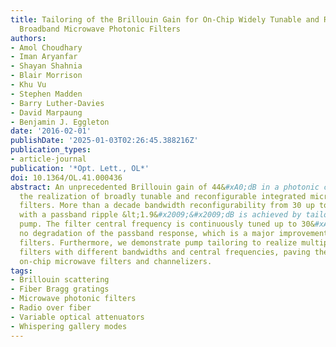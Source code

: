 ```yaml
---
title: Tailoring of the Brillouin Gain for On-Chip Widely Tunable and Reconfigurable
  Broadband Microwave Photonic Filters
authors:
- Amol Choudhary
- Iman Aryanfar
- Shayan Shahnia
- Blair Morrison
- Khu Vu
- Stephen Madden
- Barry Luther-Davies
- David Marpaung
- Benjamin J. Eggleton
date: '2016-02-01'
publishDate: '2025-01-03T02:26:45.388216Z'
publication_types:
- article-journal
publication: '*Opt. Lett., OL*'
doi: 10.1364/OL.41.000436
abstract: An unprecedented Brillouin gain of 44&#xA0;dB in a photonic chip enables
  the realization of broadly tunable and reconfigurable integrated microwave photonic
  filters. More than a decade bandwidth reconfigurability from 30 up to 440&#xA0;MHz,
  with a passband ripple &lt;1.9&#x2009;&#x2009;dB is achieved by tailoring the Brillouin
  pump. The filter central frequency is continuously tuned up to 30&#xA0;GHz with
  no degradation of the passband response, which is a major improvement over electronic
  filters. Furthermore, we demonstrate pump tailoring to realize multiple bandpass
  filters with different bandwidths and central frequencies, paving the way for multiple
  on-chip microwave filters and channelizers.
tags:
- Brillouin scattering
- Fiber Bragg gratings
- Microwave photonic filters
- Radio over fiber
- Variable optical attenuators
- Whispering gallery modes
---
```

